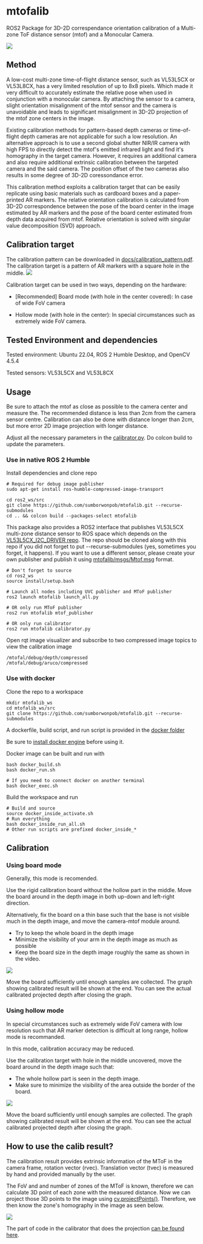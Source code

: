 # mtofalib
ROS2 Package for 3D-2D correspendance orientation calibration of a Multi-zone ToF distance sensor (mtof) and a Monocular Camera.

<img src="docs/calib_nice.gif" />

## Method

A low-cost multi-zone time-of-flight distance sensor, such as VL53L5CX or VL53L8CX, has a very limited resolution of up to 8x8 pixels. Which made it very difficult to accurately estimate the relative pose when used in conjunction with a monocular camera.  By attaching the sensor to a camera, slight orientation misalignment of the mtof sensor and the camera is unavoidable and leads to significant misalignment in 3D-2D projection of the mtof zone centers in the image.

Existing calibration methods for pattern-based depth cameras or time-of-flight depth cameras are not applicable for such a low resolution. An alternative approach is to use a second global shutter NIR/IR camera with high FPS to directly detect the mtof's emitted infrared light and find it's homography in the target camera. However, it requires an additional camera and also require additional extrinsic calibration between the targeted camera and the said camera. The position offset of the two cameras also results in some degree of 3D-2D coressondance error.

This calibration method exploits a calibration target that can be easily replicate using basic materials such as cardboard boxes and a paper-printed AR markers. The relative orientation calibration is calculated from 3D-2D correspondence between the pose of the board center in the image estimated by AR markers and the pose of the board center estimated from depth data acquired from mtof. Relative orientation is solved with singular value decomposition (SVD) approach.

## Calibration target

The calibration pattern can be downloaded in [docs/calibration_pattern.pdf](https://github.com/sumborwonpob/mtofalib/blob/main/docs/calibration_pattern.pdf). The calibration target is a pattern of AR markers with a square hole in the middle.
<img src="docs/calibration_pattern.png" />

Calibration target can be used in two ways, depending on the hardware:

* [Recommended] Board mode (with hole in the center covered): In case of wide FoV camera

* Hollow mode (with hole in the center): In special circumstances such as extremely wide FoV camera.

## Tested Environment and dependencies

Tested environment: Ubuntu 22.04, ROS 2 Humble Desktop, and OpenCV 4.5.4

Tested sensors: VL53L5CX and VL53L8CX

## Usage


Be sure to attach the mtof as close as possible to the camera center and measure the. The recommended distance is less than 2cm from the camera sensor centre. Calibration can also be done with distance longer than 2cm, but more error 2D image projection with longer distance.

Adjust all the necessary parameters in the [calibrator.py](https://github.com/sumborwonpob/mtofalib/blob/main/scripts/calibrator.py). Do colcon build to update the parameters.

### Use in native ROS 2 Humble

Install dependencies and clone repo

```
# Required for debug image publisher
sudo apt-get install ros-humble-compressed-image-transport

cd ros2_ws/src
git clone https://github.com/sumborwonpob/mtofalib.git --recurse-submodules
cd .. && colcon build --packages-select mtofalib
```
This package also provides a ROS2 interface that publishes VL53L5CX multi-zone distance sensor to ROS space which depends on the [VL53L5CX_I2C_DRIVER repo](https://github.com/sumborwonpob/VL53L5CX_I2C_DRIVER). The repo should be cloned along with this repo if you did not forget to put --recurse-submodules (yes, sometimes you forget, it happens). If you want to use a different sensor, please create your own publisher and publish it using [mtofalib/msgs/Mtof.msg](https://github.com/sumborwonpob/mtofalib/blob/main/msg/Mtof.msg) format.

```
# Don't forget to source
cd ros2_ws
source install/setup.bash

# Launch all nodes including UVC publisher and MToF publisher
ros2 launch mtofalib launch_all.py

# OR only run MToF publisher
ros2 run mtofalib mtof_publisher

# OR only run calibrator
ros2 run mtofalib calibrator.py
```
Open rqt image visualizer and subscribe to two compressed image topics to view the calibration image
```
/mtofal/debug/depth/compressed
/mtofal/debug/aruco/compressed
```

### Use with docker

Clone the repo to a workspace
```
mkdir mtofalib_ws
cd mtofalib_ws/src
git clone https://github.com/sumborwonpob/mtofalib.git --recurse-submodules
```

A dockerfile, build script, and run script is provided in the [docker folder](https://github.com/sumborwonpob/mtofalib/blob/main/docker/)

Be sure to [install docker engine](https://docs.docker.com/engine/install/) before using it.

Docker image can be built and run with
```
bash docker_build.sh
bash docker_run.sh

# If you need to connect docker on another terminal
bash docker_exec.sh
```
Build the workspace and run
```
# Build and source
source docker_inside_activate.sh
# Run everything
bash docker_inside_run_all.sh
# Other run scripts are prefixed docker_inside_*
```

## Calibration

### Using board mode

Generally, this mode is recomended.

Use the rigid calibration board without the hollow part in the middle. Move the board around in the depth image in both up-down and left-right direction. 

Alternatively, fix the board on a thin base such that the base is not visible much in the depth image, and move the camera-mtof module around.

* Try to keep the whole board in the depth image
* Minimize the visibility of your arm in the depth image as much as possible
* Keep the board size in the depth image roughly the same as shown in the video.

<img src="docs/calib_board.gif" />

Move the board sufficiently until enough samples are collected. The graph showing calibrated result will be shown at the end. You can see the actual calibrated projected depth after closing the graph.

### Using hollow mode

In special circumstances such as extremely wide FoV camera with low resolution such that AR marker detection is difficult at long range, hollow mode is recommanded.

In this mode, calibration accuracy may be reduced.

Use the calibration target with hole in the middle uncovered, move the board around in the depth image such that:
* The whole hollow part is seen in the depth image.
* Make sure to minimize the visibility of the area outside the border of the board.

<img src="docs/calib_hollow.gif" />

Move the board sufficiently until enough samples are collected. The graph showing calibrated result will be shown at the end. You can see the actual calibrated projected depth after closing the graph.

## How to use the calib result?

The calibration result provides extrinsic information of the MToF in the camera frame, rotation vector (rvec). Translation vector (tvec) is measured by hand and provided manually by the user.

The FoV and  and number of zones of the MToF is known, therefore we can calculate 3D point of each zone with the measured distance. Now we can project those 3D points to the image using [cv.projectPoints()](https://docs.opencv.org/4.5.4/d9/d0c/group__calib3d.html#ga1019495a2c8d1743ed5cc23fa0daff8c). Therefore, we then know the zone's homography in the image as seen below.

<img src="docs/calib_nice.gif" />

The part of code in the calibrator that does the projection [can be found here](https://github.com/sumborwonpob/mtofalib/blob/08ce0f3ed07e4fcd5bb4238c3c5615a09736612b/scripts/calibrator.py#L294).